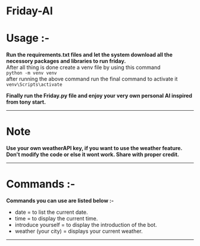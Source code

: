 # Friday-AI

# Usage :-

<b>Run the requirements.txt files and let the system download all the necessory packages and libraries to run friday.</b> <br> 
After all thing is done create a venv file by using this command <br>
```python -m venv venv``` <br>
after running the above command run the final command to activate it <br>
```venv\Scripts\activate``` <br>

<b>Finally run the Friday.py file and enjoy your very own personal AI inspired from tony start.</b> <br>

<hr>


# Note
<b>Use your own weatherAPI key, if you want to use the weather feature. Don't modify the code or else it wont work. Share with proper credit.</b>

<hr>

# Commands :-

<b>Commands you can use are listed below :-</b> <br>

- date = to list the current date. <br>
- time = to display the current time.<br>
- introduce yourself = to display the introduction of the bot. <br>
- weather (your city) = displays your current weather.

<hr>